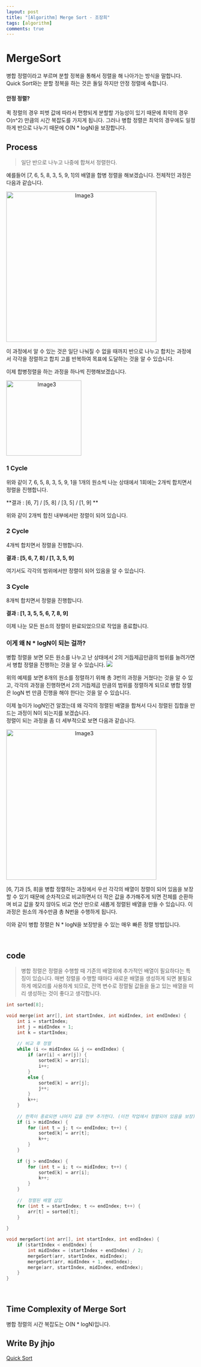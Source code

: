 ```yaml
---
layout: post
title: "[Algorithm] Merge Sort - 조장희"
tags: [algorithm]
comments: true
---
```


# MergeSort
병합 정렬이라고 부르며 분할 정복을 통해서 정렬을 해 나아가는 방식을 말합니다. Quick Sort와는 분할 정복을 하는 것은 돌일 하지만 안정 정렬에 속합니다.

#### 안정 정렬?
퀵 정렬의 경우 피벗 값에 따라서 편향되게 분할할 가능성이 있기 때문에 최악의 경우 O(n^2) 만큼의 시간 복잡도를 가지게 됩니다. 그러나 병합 정렬은 최악의 경우에도 일정하게 반으로 나누기 때문에 O(N * logN)을 보장합니다.
<br>

## Process

> 일단 반으로 나누고 나중에 합쳐서 정렬한다.

예를들어 [7, 6, 5, 8, 3, 5, 9, 1]의 배열을 합병 정렬을 해보겠습니다.
전체적인 과정은 다음과 같습니다.

<center><img src="https://velog.velcdn.com/images/bornteller/post/3fc8c7d2-76a8-4d4b-9f25-8f7600a2786b/image.png" alt="Image3" style="float: left" width="400"></center>
<div style="clear: both;"></div>

이 과정에서 알 수 있는 것은 일단 나눠질 수 없을 때까지 반으로 나누고 합치는 과정에서 각각을 정렬하고 합치 고를 반복하여 목표에 도달하는 것을 알 수 있습니다.

이제 합병정렬을 하는 과정을 하나씩 진행해보겠습니다.

<center><img src="https://velog.velcdn.com/images/bornteller/post/399665d6-3146-4ce3-bef0-22e6c2c59c70/image.png" alt="Image3" style="float: left" width="200"></center>
<div style="clear: both;"></div>

### 1 Cycle
위와 같이 7, 6, 5, 8, 3, 5, 9, 1을 1개의 원소씩 나눈 상태에서 1회에는 2개씩 합치면서 정렬을 진행합니다.

**결과 : [6, 7] / [5, 8] / [3, 5] / [1, 9] **

위와 같이 2개씩 합친 내부에서만 정렬이 되어 있습니다.

### 2 Cycle
4개씩 합치면서 정렬을 진행합니다.

**결과 : [5, 6, 7, 8] / [1, 3, 5, 9]**

여기서도 각각의 범위에서만 정렬이 되어 있음을 알 수 있습니다.

### 3 Cycle
8개씩 합치면서 정렬을 진행합니다.

**결과 : [1, 3, 5, 5, 6, 7, 8, 9]**

이제 나눈 모든 원소의 정렬이 완료되었으므로 작업을 종료합니다.
<br>

### 이게 왜 N * logN이 되는 걸까?

병합 정렬을 보면 모든 원소를 나누고 난 상태에서 2의 거듭제곱만큼의 범위를 늘려가면서 병합 정렬을 진행하는 것을 알 수 있습니다.
![](https://velog.velcdn.com/images/bornteller/post/ff9e35f8-21e2-44b4-bcfa-5db8e83112c5/image.png)

위의 예제를 보면 8개의 원소를 정렬하기 위해 총 3번의 과정을 거쳤다는 것을 알 수 있고, 각각의 과정을 진행하면서 2의 거듭제곱 만큼의 범위를 정렬하게 되므로 병합 정렬은 logN 번 만큼 진행을 해야 한다는 것을 알 수 있습니다.

이제 높이가 logN인건 알겠는데 왜 각각의 정렬된 배열을 합쳐서 다시 정렬된 집합을 만드는 과정이 N이 되는지를 보겠습니다.
<br>
정렬이 되는 과정을 좀 더 세부적으로 보면 다음과 같습니다.
<center><img src="https://velog.velcdn.com/images/bornteller/post/d7556c11-d901-4040-bdff-94a53c3bf925/image.png" alt="Image3" style="float: left" width="400"></center>
<div style="clear: both;"></div>

[6, 7]과 [5, 8]을 병합 정렬하는 과정에서 우선 각각의 배열이 정렬이 되어 있음을 보장할 수 있기 때문에 순차적으로 비교하면서 더 작은 값을 추가해주게 되면 전체를 순환하며 비교 값을 찾지 않아도 비교 연산 만으로 새롭게 정렬된 배열을 만들 수 있습니다. 이 과정은 원소의 개수만큼 총 N번을 수행하게 됩니다.

이와 같이 병합 정렬은 N * logN을 보장받을 수 있는 매우 빠른 정렬 방법입니다.

<br>

## code
> 병합 정렬은 정렬을 수행할 때 기존의 배열외에 추가적인 배열이 필요하다는 특징이 있습니다.
매번 정렬을 수행할 때마다 새로운 배열을 생성하게 되면 불필요하게 메모리를 사용하게 되므로,
전역 변수로 정렬될 값들을 들고 있는 배열을 미리 생성하는 것이 좋다고 생각합니다.


```cpp
int sorted[8];

void merge(int arr[], int startIndex, int midIndex, int endIndex) {
    int i = startIndex;
    int j = midIndex + 1;
    int k = startIndex;
    
    // 비교 후 정렬
    while (i <= midIndex && j <= endIndex) {
        if (arr[i] < arr[j]) {
            sorted[k] = arr[i];
            i++;
        }
        else {
            sorted[k] = arr[j];
            j++;
        }
        k++;
    }
    
    // 한쪽이 종료되면 나머지 값을 전부 추가한다. (이전 작업에서 정렬되어 있음을 보장)
    if (i > midIndex) {
        for (int t = j; t <= endIndex; t++) {
            sorted[k] = arr[t];
            k++;
        }
    }
    
    if (j > endIndex) {
        for (int t = i; t <= midIndex; t++) {
            sorted[k] = arr[i];
            k++;
        }
    }
    
    //  정렬된 배열 삽입
    for (int t = startIndex; t <= endIndex; t++) {
        arr[t] = sorted[t];
    }
    
}

void mergeSort(int arr[], int startIndex, int endIndex) {
    if (startIndex < endIndex) {
        int midIndex = (startIndex + endIndex) / 2;
        mergeSort(arr, startIndex, midIndex);
        mergeSort(arr, midIndex + 1, endIndex);
        merge(arr, startIndex, midIndex, endIndex);
    }
}
```

<br>

## Time Complexity of Merge Sort

병합 정렬의 시간 복잡도는 O(N * logN)입니다.


## Write By jhjo

[Quick Sort](https://velog.io/@bornteller/병합-정렬Merge-Sort)
